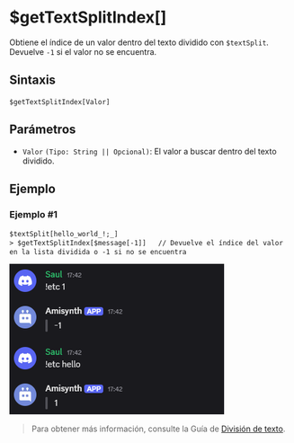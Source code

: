 # $getTextSplitIndex[] 

Obtiene el índice de un valor dentro del texto dividido con `$textSplit`. Devuelve `-1` si el valor no se encuentra.  

## Sintaxis  
```
$getTextSplitIndex[Valor]
```

## Parámetros  

- `Valor` `(Tipo: String || Opcional)`: El valor a buscar dentro del texto dividido.  

## Ejemplo  

### Ejemplo #1  
```plaintext
$textSplit[hello_world_!;_]
> $getTextSplitIndex[$message[-1]]   // Devuelve el índice del valor en la lista dividida o -1 si no se encuentra
```

![alt text](image-32.png)


> Para obtener más información, consulte la Guía de [División de texto](/gen/texto.md).